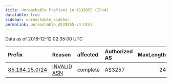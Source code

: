 ```yaml
---
title: Unreachable Prefixes in AS39855 (IPv4)
datatable: true
sidebar: unreachable_sidebar
permalink: unreachable_AS39855-v4.html
---
```


Data as of 2018-12-12 02:35:00 UTC


<div class="datatable-begin"></div>

| Prefix                                                 | Reason                                                                                                | affected   | Authorized AS   |   MaxLength | Anchor                                         |   unreachable /24s |
|:-------------------------------------------------------|:------------------------------------------------------------------------------------------------------|:-----------|:----------------|------------:|:-----------------------------------------------|-------------------:|
| [85.184.15.0/24](https://stat.ripe.net/85.184.15.0/24) | [INVALID ASN](https://rpki-validator.ripe.net/announcement-preview?asn=AS39855&prefix=85.184.15.0/24) | complete   | AS3257          |          24 | [RIPE](unreachable_RIPE_NCC_RPKI_Root-v4.html) |                  1 |

<div class="datatable-end"></div>
